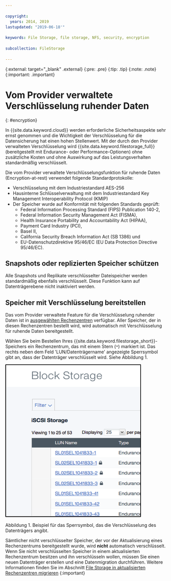 ```yaml
---

copyright:
  years: 2014, 2019
lastupdated: "2019-06-18'"

keywords: File Storage, file storage, NFS, security, encryption

subcollection: FileStorage

---
```

{:external: target="_blank" .external}
{:pre: .pre}
{:tip: .tip}
{:note: .note}
{:important: .important}

# Vom Provider verwaltete Verschlüsselung ruhender Daten
{: #encryption}

In {{site.data.keyword.cloud}} werden erforderliche Sicherheitsaspekte sehr ernst genommen und die Wichtigkeit der Verschlüsselung für die Datensicherung hat einen hohen Stellenwert. Mit der durch den Provider verwalteten Verschlüsselung wird {{site.data.keyword.filestorage_full}} (bereitgestellt mit Endurance- oder Performance-Optionen) ohne zusätzliche Kosten und ohne Auswirkung auf das Leistungsverhalten standardmäßig verschlüsselt.

Die vom Provider verwaltete Verschlüsselungsfunktion für ruhende Daten (Encryption-at-rest) verwendet folgende Standardprotokolle:

* Verschlüsselung mit dem Industriestandard AES-256
* Hausinterne Schlüsselverwaltung mit dem Industriestandard Key Management Interoperability Protocol (KMIP)
* Der Speicher wurde auf Konformität mit folgenden Standards geprüft:
    - Federal Information Processing Standard (FIPS) Publication 140-2,
    - Federal Information Security Management Act (FISMA),
    - Health Insurance Portability and Accountability Act (HIPAA),
    - Payment Card Industry (PCI),
    - Basel II,
    - California Security Breach Information Act (SB 1386) und
    - EU-Datenschutzdirektive 95/46/EC (EU Data Protection Directive 95/46/EC).

## Snapshots oder replizierten Speicher schützen  

Alle Snapshots und Replikate verschlüsselter Dateispeicher werden standardmäßig ebenfalls verschlüsselt. Diese Funktion kann auf Datenträgerebene nicht inaktiviert werden.

## Speicher mit Verschlüsselung bereitstellen

Das vom Provider verwaltete Feature für die Verschlüsselung ruhender Daten ist in [ausgewählten Rechenzentren](/docs/infrastructure/FileStorage?topic=FileStorage-selectDC) verfügbar. Aller Speicher, der in diesen Rechenzentren bestellt wird, wird automatisch mit Verschlüsselung für ruhende Daten bereitgestellt.

Wählen Sie beim Bestellen Ihres {{site.data.keyword.filestorage_short}}-Speichers ein Rechenzentrum, das mit einem Stern (`*`) markiert ist. Das rechts neben dem Feld 'LUN/Datenträgername' angezeigte Sperrsymbol gibt an, dass der Datenträger verschlüsselt wird. Siehe Abbildung 1.

![Das Sperrsymbol weist darauf hin, dass die LUN verschlüsselt ist.](/images/encryptedstorage.png)
<caption>Abbildung 1. Beispiel für das Sperrsymbol, das die Verschlüsselung des Datenträgers angibt.</caption>

Sämtlicher nicht verschlüsselter Speicher, der vor der Aktualisierung eines Rechenzentrums bereitgestellt wurde, wird **nicht** automatisch verschlüsselt. Wenn Sie nicht verschlüsselten Speicher in einem aktualisierten Rechenzentrum besitzen und ihn verschlüsseln wollen, müssen Sie einen neuen Datenträger erstellen und eine Datenmigration durchführen. Weitere Informationen finden Sie im Abschnitt [File Storage in aktualisierten Rechenzentren migrieren](/docs/infrastructure/FileStorage?topic=FileStorage-migratestorage)
{:important}
